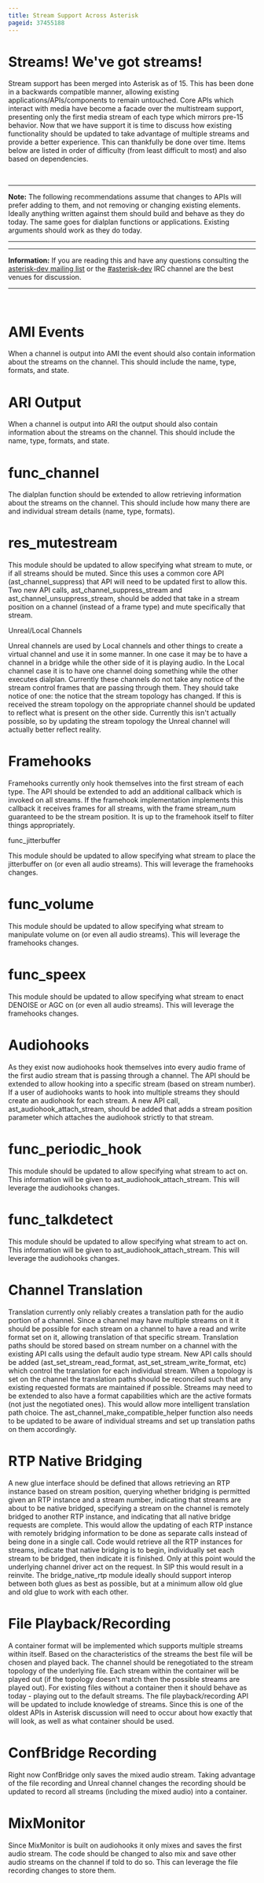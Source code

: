 ```yaml
---
title: Stream Support Across Asterisk
pageid: 37455188
---
```


Streams! We've got streams!
===========================

Stream support has been merged into Asterisk as of 15. This has been done in a backwards compatible manner, allowing existing applications/APIs/components to remain untouched. Core APIs which interact with media have become a facade over the multistream support, presenting only the first media stream of each type which mirrors pre-15 behavior. Now that we have support it is time to discuss how existing functionality should be updated to take advantage of multiple streams and provide a better experience. This can thankfully be done over time. Items below are listed in order of difficulty (from least difficult to most) and also based on dependencies.

 




---

**Note:**  The following recommendations assume that changes to APIs will prefer adding to them, and not removing or changing existing elements. Ideally anything written against them should build and behave as they do today. The same goes for dialplan functions or applications. Existing arguments should work as they do today.

  



---




---


**Information:**  If you are reading this and have any questions consulting the [asterisk-dev mailing list](http://lists.digium.com/mailman/listinfo/asterisk-dev) or the [#asterisk-dev](/IRC) IRC channel are the best venues for discussion.

  



---


 

AMI Events
==========

When a channel is output into AMI the event should also contain information about the streams on the channel. This should include the name, type, formats, and state.

ARI Output
==========

When a channel is output into ARI the output should also contain information about the streams on the channel. This should include the name, type, formats, and state.

func\_channel
=============

The dialplan function should be extended to allow retrieving information about the streams on the channel. This should include how many there are and individual stream details (name, type, formats).

res\_mutestream
===============

This module should be updated to allow specifying what stream to mute, or if all streams should be muted. Since this uses a common core API (ast\_channel\_suppress) that API will need to be updated first to allow this. Two new API calls, ast\_channel\_suppress\_stream and ast\_channel\_unsuppress\_stream, should be added that take in a stream position on a channel (instead of a frame type) and mute specifically that stream.

Unreal/Local Channels

Unreal channels are used by Local channels and other things to create a virtual channel and use it in some manner. In one case it may be to have a channel in a bridge while the other side of it is playing audio. In the Local channel case it is to have one channel doing something while the other executes dialplan. Currently these channels do not take any notice of the stream control frames that are passing through them. They should take notice of one: the notice that the stream topology has changed. If this is received the stream topology on the appropriate channel should be updated to reflect what is present on the other side. Currently this isn't actually possible, so by updating the stream topology the Unreal channel will actually better reflect reality.

Framehooks
==========

Framehooks currently only hook themselves into the first stream of each type. The API should be extended to add an additional callback which is invoked on all streams. If the framehook implementation implements this callback it receives frames for all streams, with the frame stream\_num guaranteed to be the stream position. It is up to the framehook itself to filter things appropriately.

func\_jitterbuffer

This module should be updated to allow specifying what stream to place the jitterbuffer on (or even all audio streams). This will leverage the framehooks changes.

func\_volume
============

This module should be updated to allow specifying what stream to manipulate volume on (or even all audio streams). This will leverage the framehooks changes.

func\_speex
===========

This module should be updated to allow specifying what stream to enact DENOISE or AGC on (or even all audio streams). This will leverage the framehooks changes.

Audiohooks
==========

As they exist now audiohooks hook themselves into every audio frame of the first audio stream that is passing through a channel. The API should be extended to allow hooking into a specific stream (based on stream number). If a user of audiohooks wants to hook into multiple streams they should create an audiohook for each stream. A new API call, ast\_audiohook\_attach\_stream, should be added that adds a stream position parameter which attaches the audiohook strictly to that stream.

func\_periodic\_hook
====================

This module should be updated to allow specifying what stream to act on. This information will be given to ast\_audiohook\_attach\_stream. This will leverage the audiohooks changes.

func\_talkdetect
================

This module should be updated to allow specifying what stream to act on. This information will be given to ast\_audiohook\_attach\_stream. This will leverage the audiohooks changes.

Channel Translation
===================

Translation currently only reliably creates a translation path for the audio portion of a channel. Since a channel may have multiple streams on it it should be possible for each stream on a channel to have a read and write format set on it, allowing translation of that specific stream. Translation paths should be stored based on stream number on a channel with the existing API calls using the default audio type stream. New API calls should be added (ast\_set\_stream\_read\_format, ast\_set\_stream\_write\_format, etc) which control the translation for each individual stream. When a topology is set on the channel the translation paths should be reconciled such that any existing requested formats are maintained if possible. Streams may need to be extended to also have a format capabilities which are the active formats (not just the negotiated ones). This would allow more intelligent translation path choice. The ast\_channel\_make\_compatible\_helper function also needs to be updated to be aware of individual streams and set up translation paths on them accordingly.

RTP Native Bridging
===================

A new glue interface should be defined that allows retrieving an RTP instance based on stream position, querying whether bridging is permitted given an RTP instance and a stream number, indicating that streams are about to be native bridged, specifying a stream on the channel is remotely bridged to another RTP instance, and indicating that all native bridge requests are complete. This would allow the updating of each RTP instance with remotely bridging information to be done as separate calls instead of being done in a single call. Code would retrieve all the RTP instances for streams, indicate that native bridging is to begin, individually set each stream to be bridged, then indicate it is finished. Only at this point would the underlying channel driver act on the request. In SIP this would result in a reinvite. The bridge\_native\_rtp module ideally should support interop between both glues as best as possible, but at a minimum allow old glue and old glue to work with each other.

File Playback/Recording
=======================

A container format will be implemented which supports multiple streams within itself. Based on the characteristics of the streams the best file will be chosen and played back. The channel should be renegotiated to the stream topology of the underlying file. Each stream within the container will be played out (if the topology doesn't match then the possible streams are played out). For existing files without a container then it should behave as today - playing out to the default streams. The file playback/recording API will be updated to include knowledge of streams. Since this is one of the oldest APIs in Asterisk discussion will need to occur about how exactly that will look, as well as what container should be used.

ConfBridge Recording
====================

Right now ConfBridge only saves the mixed audio stream. Taking advantage of the file recording and Unreal channel changes the recording should be updated to record all streams (including the mixed audio) into a container.

MixMonitor
==========

Since MixMonitor is built on audiohooks it only mixes and saves the first audio stream. The code should be changed to also mix and save other audio streams on the channel if told to do so. This can leverage the file recording changes to store them.

